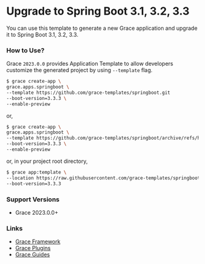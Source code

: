 # Upgrade to Spring Boot 3.1, 3.2, 3.3

You can use this template to generate a new Grace application and upgrade it to Spring Boot 3.1, 3.2, 3.3.

### How to Use?

Grace `2023.0.0` provides Application Template to allow developers customize the generated project by using `--template` flag.

```bash
$ grace create-app \
grace.apps.springboot \
--template https://github.com/grace-templates/springboot.git
--boot-version=3.3.3 \
--enable-preview
```

or,

```bash
$ grace create-app \
grace.apps.springboot \
--template https://github.com/grace-templates/springboot/archive/refs/heads/main.zip
--boot-version=3.3.3 \
--enable-preview
```

or, in your project root directory,

```bash
$ grace app:template \
--location https://raw.githubusercontent.com/grace-templates/springboot/main/scripts/post_apply_template.groovy \
--boot-version=3.3.3
```


### Support Versions

* Grace 2023.0.0+


### Links

- [Grace Framework](https://github.com/graceframework/grace-framework)
- [Grace Plugins](https://github.com/grace-plugins)
- [Grace Guides](https://github.com/grace-guides)

